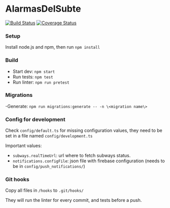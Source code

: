 # AlarmasDelSubte

[![Build Status](https://travis-ci.org/feldmatias/AlarmasDelSubte.svg?branch=master)](https://travis-ci.org/feldmatias/AlarmasDelSubte)
[![Coverage Status](https://coveralls.io/repos/github/feldmatias/AlarmasDelSubte/badge.svg?branch=master&a=2)](https://coveralls.io/github/feldmatias/AlarmasDelSubte?branch=master)

### Setup
Install node.js and npm, then run `npm install`

### Build
- Start dev: `npm start`
- Run tests: `npm test`
- Run linter: `npm run pretest`

### Migrations
-Generate: `npm run migrations:generate -- -n \<migration name\>`

### Config for development
Check `config/default.ts` for missing configuration values, they need to be set in a file named `config/development.ts`

Important values:
- `subways.realTimeUrl`: url where to fetch subways status.
- `notifications.configFile`: json file with firebase configuration (needs to be in `config/push_notifications/`)

### Git hooks
Copy all files in `/hooks` to `.git/hooks/`

They will run the linter for every commit, and tests before a push.
